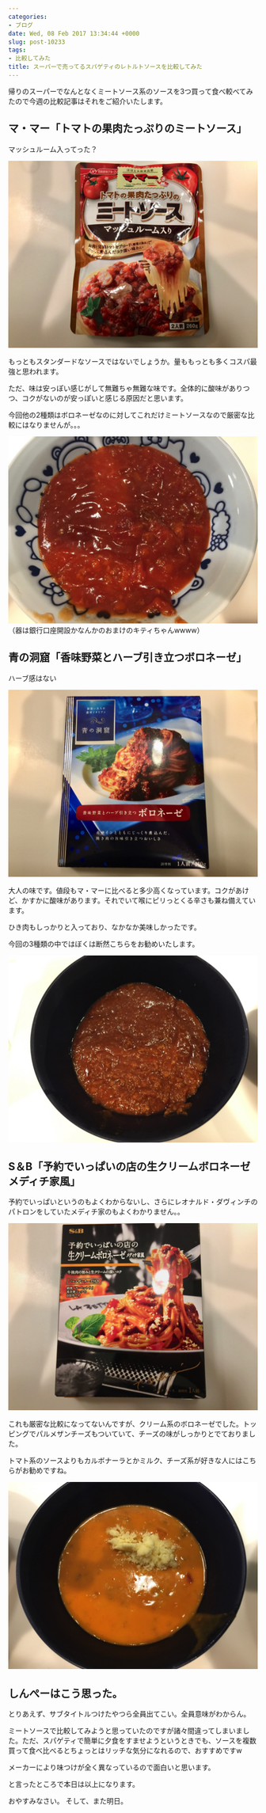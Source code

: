 ```yaml
---
categories:
- ブログ
date: Wed, 08 Feb 2017 13:34:44 +0000
slug: post-10233
tags:
- 比較してみた
title: スーパーで売ってるスパゲティのレトルトソースを比較してみた
---
```


帰りのスーパーでなんとなくミートソース系のソースを3つ買って食べ較べてみたので今週の比較記事はそれをご紹介いたします。<!--more-->
<h2>マ・マー「トマトの果肉たっぷりのミートソース」</h2>
マッシュルーム入ってった？

![](images/IIMG_5878.jpg)

もっともスタンダードなソースではないでしょうか。量ももっとも多くコスパ最強と思われます。

ただ、味は安っぽい感じがして無難ちゃ無難な味です。全体的に酸味がありつつ、コクがないのが安っぽいと感じる原因だと思います。

今回他の2種類はボロネーゼなのに対してこれだけミートソースなので厳密な比較にはなりませんが。。。

![](images/IIMG_5881.jpg)
（器は銀行口座開設かなんかのおまけのキティちゃんwwww）
<h2>青の洞窟「香味野菜とハーブ引き立つボロネーゼ」</h2>
ハーブ感はない

![](images/IIMG_5876.jpg)

大人の味です。値段もマ・マーに比べると多少高くなっています。コクがあけど、かすかに酸味があります。それでいて喉にピリっとくる辛さも兼ね備えています。

ひき肉もしっかりと入っており、なかなか美味しかったです。

今回の3種類の中ではぼくは断然こちらをお勧めいたします。

![](images/IIMG_5879.jpg)
<h2>S＆B「予約でいっぱいの店の生クリームボロネーゼメディチ家風」</h2>
予約でいっぱいというのもよくわからないし、さらにレオナルド・ダヴィンチのパトロンをしていたメディチ家のもよくわかりません。。

![](images/IIMG_5877.jpg)

これも厳密な比較になってないんですが、クリーム系のボロネーゼでした。トッピングでパルメザンチーズもついていて、チーズの味がしっかりとでておりました。

トマト系のソースよりもカルボナーラとかミルク、チーズ系が好きな人にはこちらがお勧めですね。

![](images/IIMG_5880.jpg)
<h2>しんぺーはこう思った。</h2>
とりあえず、サブタイトルつけたやつら全員出てこい。全員意味がわからん。

ミートソースで比較してみようと思っていたのですが諸々間違ってしまいました。ただ、スパゲティで簡単に夕食をすませようというときでも、ソースを複数買って食べ比べるとちょっとはリッチな気分になれるので、おすすめですw

メーカーにより味つけが全く異なっているので面白いと思います。

と言ったところで本日は以上になります。

おやすみなさい。
そして、また明日。